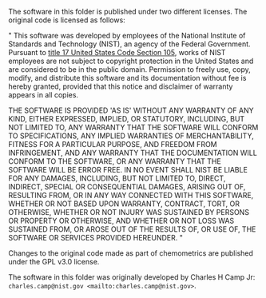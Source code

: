 The software in this folder is published under two different licenses. The
original code is licensed as follows:

"
This software was developed by employees of the National Institute of Standards
and Technology (NIST), an agency of the Federal Government. Pursuant to  [title
17 United States Code Section
105](http://www.copyright.gov/title17/92chap1.html#105),  works of NIST
employees are not subject to copyright protection in the United States and are
considered to be in the public domain. Permission to freely use, copy, modify,
and distribute this software and its documentation without fee is hereby
granted,  provided that this notice and disclaimer of warranty appears in all
copies.

THE SOFTWARE IS PROVIDED 'AS IS' WITHOUT ANY WARRANTY OF ANY KIND, EITHER
EXPRESSED, IMPLIED, OR STATUTORY, INCLUDING, BUT NOT LIMITED TO, ANY WARRANTY
THAT THE SOFTWARE WILL CONFORM TO SPECIFICATIONS, ANY IMPLIED WARRANTIES OF
MERCHANTABILITY, FITNESS FOR A PARTICULAR PURPOSE, AND FREEDOM FROM
INFRINGEMENT, AND ANY WARRANTY THAT THE DOCUMENTATION WILL CONFORM TO THE
SOFTWARE, OR ANY WARRANTY THAT THE SOFTWARE WILL BE ERROR FREE. IN NO EVENT
SHALL NIST BE LIABLE FOR ANY DAMAGES, INCLUDING, BUT NOT LIMITED TO, DIRECT,
INDIRECT, SPECIAL OR CONSEQUENTIAL DAMAGES, ARISING OUT OF, RESULTING FROM, OR
IN ANY WAY CONNECTED WITH THIS SOFTWARE, WHETHER OR NOT BASED UPON WARRANTY,
CONTRACT, TORT, OR OTHERWISE, WHETHER OR NOT INJURY WAS SUSTAINED BY PERSONS
OR PROPERTY OR OTHERWISE, AND WHETHER OR NOT LOSS WAS SUSTAINED FROM, OR AROSE
OUT OF THE RESULTS OF, OR USE OF, THE SOFTWARE OR SERVICES PROVIDED HEREUNDER.
"

Changes to the original code made as part of chemometrics are published under the
GPL v3.0 license.

The software in this folder was originally developed by Charles H Camp Jr:
`charles.camp@nist.gov <mailto:charles.camp@nist.gov>`.
